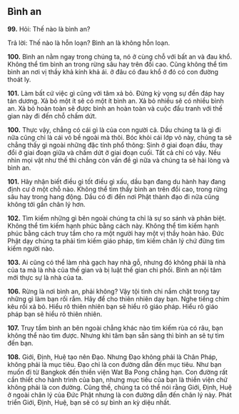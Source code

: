 ## Bình an 

**99.** Hỏi: Thế nào là bình an?

Trả lời: Thế nào là hỗn loạn? Bình an là không hỗn loạn.

**100.** Bình an nằm ngay trong chúng ta, nó ở cùng chỗ với bất an và đau khổ. Không thể tìm bình an trong rừng sâu hay trên đồi cao. Cũng không thể tìm bình an nơi vị thầy khả kính khả ái. ở đâu có đau khổ ở đó có con đường thoát ly.

**101.** Làm bất cứ việc gì cũng với tâm xả bỏ. Đừng kỳ vọng sự đền đáp hay tán dương. Xả bỏ một ít sẽ có một ít bình an. Xả bỏ nhiều sẽ có nhiều bình an. Xả bỏ hoàn toàn sẽ được bình an hoàn toàn và cuộc đấu tranh với thế gian này đi đến chỗ chấm dứt.

**100.** Thực vậy, chẳng có cái gì là của con người cả. Dầu chúng ta là gì đi nữa cũng chỉ là cái vỏ bề ngoài mà thôi. Bóc khỏi cái lớp vỏ này, chúng ta sẽ chẳng thấy gì ngoài những đặc tính phổ thông: Sinh ở giai đoạn đầu, thay đổi ở giai đoạn giữa và chấm dứt ở giai đoạn cuối. Tất cả chỉ có vậy. Nếu nhìn mọi vật như thế thì chẳng còn vấn đề gì nữa và chúng ta sẽ hài lòng và bình an.

**101.** Hãy nhận biết điều gì tốt điều gì xấu, dầu bạn đang du hành hay đang định cư ở một chỗ nào. Không thể tìm thấy bình an trên đồi cao, trong rừng sâu hay trong hang động. Dầu có đi đến nơi Phật thành đạo đi nữa cũng không tới gần chân lý hơn.

**102.** Tìm kiếm những gì bên ngoài chúng ta chỉ là sự so sánh và phân biệt. Không thể tìm kiếm hạnh phúc bằng cách này. Không thể tìm kiếm hạnh phúc bằng cách truy tầm cho ra một người hay một vị thầy hoàn hảo. Đức Phật dạy chúng ta phải tìm kiếm giáo pháp, tìm kiếm chân lý chứ đừng tìm kiếm người nào.

**103.** Ai cũng có thể làm nhà gạch hay nhà gỗ, nhưng đó không phải là nhà của ta mà là nhà của thế gian và bị luật thế gian chi phối. Bình an nội tâm mới thực sự là nhà của ta.

**106.** Rừng là nơi bình an, phải không? Vậy tội tình chi nắm chặt trong tay những gì làm bạn rối rắm. Hãy để cho thiên nhiên dạy bạn. Nghe tiếng chim kêu rồi xả bỏ. Hiểu rõ thiên nhiên bạn sẽ hiểu rõ giáo pháp. Hiểu rõ giáo pháp bạn sẽ hiểu rõ thiên nhiên.

**107.** Truy tầm bình an bên ngoài chẳng khác nào tìm kiếm rùa có râu, bạn không thể nào tìm được. Nhưng khi tâm bạn sẵn sàng thì bình an sẽ tự tìm đến bạn.

**108.** Giới, Định, Huệ tạo nên Đạo. Nhưng Đạo không phải là Chân Pháp, không phải là mục tiêu. Đạo chỉ là con đường dẫn đến mục tiêu. Như bạn muốn đi từ Bangkok đến thiền viện Wat Ba Pong chẳng hạn. Con đường rất cần thiết cho hành trình của bạn, nhưng mục tiêu của bạn là thiền viện chứ không phải là con đường. Cũng thế, chúng ta có thể nói rằng Giới, Định, Huệ ở ngoài chân lý của Đức Phật nhưng là con đường dẫn đến chân lý này. Phát triển Giới, Định, Huệ, bạn sẽ có sự bình an kỳ diệu nhất.